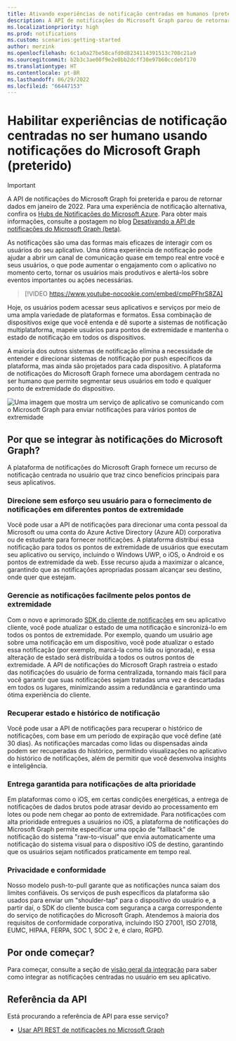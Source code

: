 ```yaml
---
title: Ativando experiências de notificação centradas em humanos (preterido)
description: A API de notificações do Microsoft Graph parou de retornar dados em janeiro de 2022. Para uma experiência alternativa, consulte a documentação dos Hubs de Notificação do Azure.
ms.localizationpriority: high
ms.prod: notifications
ms.custom: scenarios:getting-started
author: merzink
ms.openlocfilehash: 6c1a0a27be58cafd0d8234114391513c708c21a9
ms.sourcegitcommit: b2b3c3ae00f9e2e0bb2dcff30e97b60ccdebf170
ms.translationtype: HT
ms.contentlocale: pt-BR
ms.lasthandoff: 06/29/2022
ms.locfileid: "66447153"
---
```

# <a name="enabling-human-centric-notification-experiences-using-microsoft-graph-notifications-deprecated"></a>Habilitar experiências de notificação centradas no ser humano usando notificações do Microsoft Graph (preterido)

> [!IMPORTANT]
> A API de notificações do Microsoft Graph foi preterida e parou de retornar dados em janeiro de 2022. Para uma experiência de notificação alternativa, confira os [Hubs de Notificações do Microsoft Azure](/azure/notification-hubs). Para obter mais informações, consulte a postagem no blog [Desativando a API de notificações do Microsoft Graph (beta)](https://devblogs.microsoft.com/microsoft365dev/retiring-microsoft-graph-notifications/).

As notificações são uma das formas mais eficazes de interagir com os usuários do seu aplicativo. Uma ótima experiência de notificação pode ajudar a abrir um canal de comunicação quase em tempo real entre você e seus usuários, o que pode aumentar o engajamento com o aplicativo no momento certo, tornar os usuários mais produtivos e alertá-los sobre eventos importantes ou ações necessárias.

> [!VIDEO https://www.youtube-nocookie.com/embed/cmpPFhrS8ZA]

Hoje, os usuários podem acessar seus aplicativos e serviços por meio de uma ampla variedade de plataformas e formatos. Essa combinação de dispositivos exige que você entenda e dê suporte a sistemas de notificação multiplataforma, mapeie usuários para pontos de extremidade e mantenha o estado de notificação em todos os dispositivos.

A maioria dos outros sistemas de notificação elimina a necessidade de entender e direcionar sistemas de notificação por push específicos da plataforma, mas ainda são projetados para cada dispositivo. A plataforma de notificações do Microsoft Graph fornece uma abordagem centrada no ser humano que permite segmentar seus usuários em todo e qualquer ponto de extremidade do dispositivo.

![Uma imagem que mostra um serviço de aplicativo se comunicando com o Microsoft Graph para enviar notificações para vários pontos de extremidade](images/notifications-flow-overview.png)

## <a name="why-integrate-with-microsoft-graph-notifications"></a>Por que se integrar às notificações do Microsoft Graph?

A plataforma de notificações do Microsoft Graph fornece um recurso de notificação centrada no usuário que traz cinco benefícios principais para seus aplicativos.

### <a name="effortlessly-target-your-user-for-notification-delivery-across-different-endpoints"></a>Direcione sem esforço seu usuário para o fornecimento de notificações em diferentes pontos de extremidade

Você pode usar a API de notificações para direcionar uma conta pessoal da Microsoft ou uma conta do Azure Active Directory (Azure AD) corporativa ou de estudante para fornecer notificações. A plataforma distribui essa notificação para todos os pontos de extremidade de usuários que executam seu aplicativo ou serviço, incluindo o Windows UWP, o iOS, o Android e os pontos de extremidade da web. Esse recurso ajuda a maximizar o alcance, garantindo que as notificações apropriadas possam alcançar seu destino, onde quer que estejam.

### <a name="easily-manage-notifications-across-endpoints"></a>Gerencie as notificações facilmente pelos pontos de extremidade

Com o novo e aprimorado [SDK do cliente de notificações](https://aka.ms/GNSDK) em seu aplicativo cliente, você pode atualizar o estado de uma notificação e sincronizá-lo em todos os pontos de extremidade. Por exemplo, quando um usuário age sobre uma notificação em um dispositivo, você pode atualizar o estado essa notificação (por exemplo, marcá-la como lida ou ignorada), e essa alteração de estado será distribuída a todos os outros pontos de extremidade. A API de notificações do Microsoft Graph rastreia o estado das notificações do usuário de forma centralizada, tornando mais fácil para você garantir que suas notificações sejam tratadas uma vez e descartadas em todos os lugares, minimizando assim a redundância e garantindo uma ótima experiência do cliente.

### <a name="retrieve-notification-state-and-history"></a>Recuperar estado e histórico de notificação

Você pode usar a API de notificações para recuperar o histórico de notificações, com base em um período de expiração que você define (até 30 dias). As notificações marcadas como lidas ou dispensadas ainda podem ser recuperadas do histórico, permitindo visualizações no aplicativo do histórico de notificações, além de permitir que você desenvolva insights e inteligência.

### <a name="guaranteed-delivery-for-high-priority-notifications"></a>Entrega garantida para notificações de alta prioridade

Em plataformas como o iOS, em certas condições energéticas, a entrega de notificações de dados brutos pode atrasar devido ao processamento em lotes ou pode nem chegar ao ponto de extremidade. Para notificações com alta prioridade entregues a usuários no iOS, a plataforma de notificações do Microsoft Graph permite especificar uma opção de "fallback" de notificação do sistema "raw-to-visual" que envia automaticamente uma notificação do sistema visual para o dispositivo iOS de destino, garantindo que os usuários sejam notificados praticamente em tempo real.   

### <a name="privacy-and-compliance"></a>Privacidade e conformidade

Nosso modelo push-to-pull garante que as notificações nunca saiam dos limites confiáveis. Os serviços de push específicos da plataforma são usados para enviar um "shoulder-tap" para o dispositivo do usuário e, a partir daí, o SDK do cliente busca com segurança a carga correspondente do serviço de notificações do Microsoft Graph. Atendemos à maioria dos requisitos de conformidade corporativa, incluindo ISO 27001, ISO 27018, EUMC, HIPAA, FERPA, SOC 1, SOC 2 e, é claro, RGPD.

## <a name="how-do-i-get-started"></a>Por onde começar?

Para começar, consulte a seção de [visão geral da integração](notifications-integration-e2e-overview.md) para saber como integrar as notificações centradas no usuário em seu aplicativo.

## <a name="api-reference"></a>Referência da API
Está procurando a referência de API para esse serviço?

- [Usar API REST de notificações no Microsoft Graph](/graph/api/resources/notifications-api-overview?view=graph-rest-beta&preserve-view=true)
